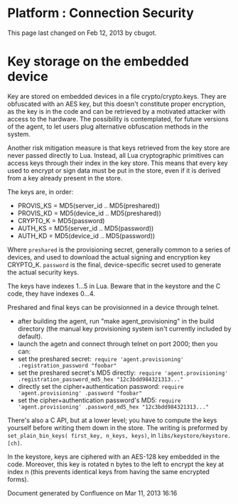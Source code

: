 Platform : Connection Security
==============================

This page last changed on Feb 12, 2013 by cbugot.

Key storage on the embedded device
==================================

Key are stored on embedded devices in a file crypto/crypto.keys. They
are obfuscated with an AES key, but this doesn't constitute proper
encryption, as the key is in the code and can be retrieved by a
motivated attacker with access to the hardware. The possibility is
contemplated, for future versions of the agent, to let users plug
alternative obfuscation methods in the system.

Another risk mitigation measure is that keys retrieved from the key
store are never passed directly to Lua. Instead, all Lua cryptographic
primitives can access keys through their index in the key store. This
means that every key used to encrypt or sign data must be put in the
store, even if it is derived from a key already present in the store.

The keys are, in order:

-   PROVIS\_KS = MD5(server\_id .. MD5(preshared))
-   PROVIS\_KD = MD5(device\_id .. MD5(preshared))
-   CRYPTO\_K = MD5(password)
-   AUTH\_KS = MD5(server\_id .. MD5(password))
-   AUTH\_KD = MD5(device\_id .. MD5(password))

Where `preshared` is the provisioning secret, generally common to a
series of devices, and used to download the actual signing and
encryption key CRYPTO\_K. `password` is the final, device-specific
secret used to generate the actual security keys.

The keys have indexes 1...5 in Lua. Beware that in the keystore and the
C code, they have indexes 0...4.

Preshared and final keys can be provisionned in a device through telnet.

-   after building the agent, run "make agent\_provisioning" in the
    build directory (the manual key provisioning system isn't currently
    included by default).
-   launch the agetn and connect through telnet on port 2000; then you
    can:
-   set the preshared
    secret:` require 'agent.provisioning' .registration_password "foobar"`
-   set the preshared secret's MD5
    directly:` require 'agent.provisioning' .registration_password_md5_hex "12c3bdd984321313..."`
-   directly set the cipher+authentication password:
    `require 'agent.provisioning' .password "foobar"`
-   set the cipher+authentication password's MD5:
    `require 'agent.provisioning' .password_md5_hex "12c3bdd984321313..."`

There's also a C API, but at a lower level; you have to compute the keys
yourself before writing them down in the store. The writing is preformed
by `set_plain_bin_keys( first_key, n_keys, keys)`, in
`libs/keystore/keystore.[ch]`.

In the keystore, keys are ciphered with an AES-128 key embedded in the
code. Moreover, this key is rotated n bytes to the left to encrypt the
key at index n (this prevents identical keys from having the same
encrypted forms).

Document generated by Confluence on Mar 11, 2013 16:16
